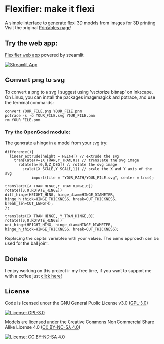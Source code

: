 # Flexifier: make it flexi
A simple interface to generate flexi 3D models from images for 3D printing
Visit the original [Printables page](https://www.printables.com/it/model/505713-flexifier-make-it-flexi)!

## Try the web app:

[Flexifier web app](https://flexifier.streamlit.app/) powered by streamlit

[![Streamlit App](https://static.streamlit.io/badges/streamlit_badge_black_white.svg)](https://flexifier.streamlit.app/)

## Convert png to svg

To convert a png to a svg I suggest using 'vectorize bitmap' on Inkscape. On Linux, you can install the packages imagemagick and potrace, and use the terminal commands:
```
convert YOUR_FILE.png YOUR_FILE.pnm
potrace -s -o YOUR_FILE.svg YOUR_FILE.pnm
rm YOUR_FILE.pnm
```
### Try the OpenScad module:

The generate a hinge in a model from your svg try:
```
difference(){
  linear_extrude(height = HEIGHT) // extrude the svg
    translate(v=[X_TRAN,Y_TRAN,0]) // translate the svg image
      rotate(a=[0,0,Z_DEG]) // rotate the svg image
        scale([X_SCALE,Y_SCALE,1]) // scale the X and Y axis of the svg
            import(file = "YOUR_PATH/YOUR_FILE.svg", center = true);

translate([X_TRAN_HINGE,Y_TRAN_HINGE,0])
rotate([0,0,ROTATE_HINGE])
diff_hinge(HEIGHT_HING, hinge_diam=HINGE_DIAMETER, hinge_h_thick=HINGE_THICKNESS, break=CUT_THICKNESS, break_len=CUT_LENGTH);
};

translate([X_TRAN_HINGE, Y_TRAN_HINGE,0])
rotate([0,0,ROTATE_HINGE])
uni_hinge(HEIGHT_HING, hinge_diam=HINGE_DIAMETER, hinge_h_thick=HINGE_THICKNESS, break=CUT_THICKNESS);
```
Replacing the capital variables with your values. The same approach can be used for the ball joint.

## Donate

I enjoy working on this project in my free time, if you want to support me with a coffee just [click here!](https://www.paypal.com/donate/?hosted_button_id=V4LJ3Z3B3KXRY)

## License

Code is licensed under the GNU General Public License v3.0 ([GPL-3.0](https://www.gnu.org/licenses/gpl-3.0.en.html))

[![License: GPL-3.0](https://img.shields.io/badge/License-GPL%20v3-lightgrey.svg)](https://www.gnu.org/licenses/gpl-3.0.en.html)

Models are licensed under the Creative Commons Non Commercial Share Alike License 4.0 ([CC BY-NC-SA 4.0](https://creativecommons.org/licenses/by-nc-sa/4.0/))

[![License: CC BY-NC-SA 4.0](https://img.shields.io/badge/License-CC%20BY--NC--SA%204.0-lightgrey.svg)](https://creativecommons.org/licenses/by-nc-sa/4.0/)

